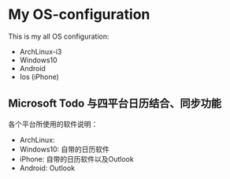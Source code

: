 # My OS-configuration

This is my all OS configuration:

+ ArchLinux-i3
+ Windows10
+ Android
+ Ios (iPhone)

## Microsoft Todo 与四平台日历结合、同步功能

各个平台所使用的软件说明：

+ ArchLinux: 
+ Windows10: 自带的日历软件
+ iPhone: 自带的日历软件以及Outlook
+ Android: Outlook

